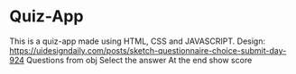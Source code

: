 # Quiz-App
This is a quiz-app made using HTML, CSS and JAVASCRIPT.
Design: https://uidesigndaily.com/posts/sketch-questionnaire-choice-submit-day-924
Questions from obj
Select the answer
At the end show score
